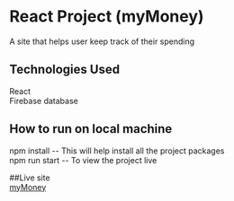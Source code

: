 # React Project (myMoney)

A site that helps user keep track of their spending

## Technologies Used 
React  <br />
Firebase database

## How to run on local machine
npm install -- This will help install all the project packages  <br />
npm run start -- To view the project live

##Live site  <br />
[myMoney](https://mymoney-37b1a.firebaseapp.com/)
